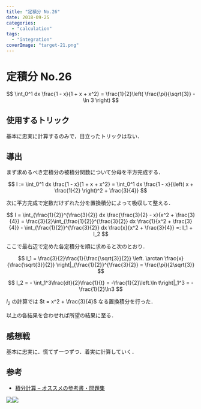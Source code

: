 ```yaml
---
title: "定積分 No.26"
date: 2018-09-25
categories: 
  - "calculation"
tags: 
  - "integration"
coverImage: "target-21.png"
---
```


# 定積分 No.26

$$ \int_0^1 dx \frac{1 - x}{1 + x + x^2} = \frac{1}{2}\left( \frac{\pi}{\sqrt{3}} - \ln 3 \right) $$

## 使用するトリック

基本に忠実に計算するのみで，目立ったトリックはない．

## 導出

まず求めるべき定積分の被積分関数について分母を平方完成する．

$$ I := \int_0^1 dx \frac{1 - x}{1 + x + x^2} = \int_0^1 dx \frac{1 - x}{\left( x + \frac{1}{2} \right)^2 + \frac{3}{4}} $$

次に平方完成で定数だけずれた分を置換積分によって吸収して整える．

$$ I = \int_{\frac{1}{2}}^{\frac{3}{2}} dx \frac{\frac{3}{2} - x}{x^2 + \frac{3}{4}} = \frac{3}{2}\int_{\frac{1}{2}}^{\frac{3}{2}} dx \frac{1}{x^2 + \frac{3}{4}} - \int_{\frac{1}{2}}^{\frac{3}{2}} dx \frac{x}{x^2 + \frac{3}{4}} =: I_1 + I_2 $$

ここで最右辺で定めた各定積分を順に求めると次のとおり．

$$ I_1 = \frac{3}{2}\frac{1}{\frac{\sqrt{3}}{2}} \left. \arctan \frac{x}{\frac{\sqrt{3}}{2}} \right|_{\frac{1}{2}}^{\frac{3}{2}} = \frac{\pi}{2\sqrt{3}} $$

$$ I_2 = - \int_1^3\frac{dt}{2}\frac{1}{t} = -\frac{1}{2}\left.\ln t\right|_1^3 = -\frac{1}{2}\ln3 $$

$I_2$ の計算では $t = x^2 + \frac{3}{4}$ なる置換積分を行った．

以上の各結果を合わせれば所望の結果に至る．

## 感想戦

基本に忠実に．慌てず一つずつ．着実に計算していく．

## 参考

- [積分計算 – オススメの参考書・問題集](https://mathrelish.com/calculation/recommended-books-in-integral-calculus)

[![](images/q)](https://www.amazon.co.jp/gp/product/1493912763/ref=as_li_ss_il?ie=UTF8&linkCode=li3&tag=alexandritefi-22&linkId=a5286db3f4f2b51f66db8f1437793841&language=ja_JP)![](images/ir)

<script type="text/javascript">amzn_assoc_ad_type ="responsive_search_widget"; amzn_assoc_tracking_id ="alexandritefi-22"; amzn_assoc_marketplace ="amazon"; amzn_assoc_region ="JP"; amzn_assoc_placement =""; amzn_assoc_search_type = "search_widget";amzn_assoc_width ="auto"; amzn_assoc_height ="auto"; amzn_assoc_default_search_category =""; amzn_assoc_default_search_key ="積分";amzn_assoc_theme ="light"; amzn_assoc_bg_color ="FFFFFF";</script>

<script src="//z-fe.amazon-adsystem.com/widgets/q?ServiceVersion=20070822&amp;Operation=GetScript&amp;ID=OneJS&amp;WS=1&amp;Marketplace=JP"></script>
